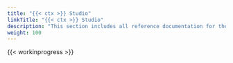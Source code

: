 ```yaml
---
title: "{{< ctx >}} Studio"
linkTitle: "{{< ctx >}} Studio"
description: "This section includes all reference documentation for the logs generated by CORTEX Studio."
weight: 100
---
```


{{< workinprogress >}}

